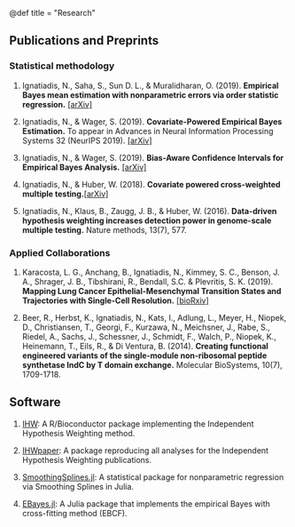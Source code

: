 @def title = "Research"


## Publications and Preprints

### Statistical methodology
1) Ignatiadis, N., Saha, S., Sun D. L., & Muralidharan, O. (2019).  **Empirical Bayes mean estimation with nonparametric errors via order statistic regression.** [[arXiv]](https://arxiv.org/abs/1911.05970)

2) Ignatiadis, N., & Wager, S. (2019). **Covariate-Powered Empirical Bayes Estimation.** To appear in Advances in Neural Information Processing Systems 32 (NeurIPS 2019). [[arXiv]](https://arxiv.org/abs/1906.01611)

3) Ignatiadis, N., & Wager, S. (2019). **Bias-Aware Confidence Intervals for Empirical Bayes Analysis.** [[arXiv]](https://arxiv.org/abs/1902.02774)

4) Ignatiadis, N., & Huber, W. (2018). **Covariate powered cross-weighted multiple testing.**[[arXiv]](https://arxiv.org/abs/1701.05179)

5) Ignatiadis, N., Klaus, B., Zaugg, J. B., & Huber, W. (2016). **Data-driven hypothesis weighting increases detection power in genome-scale multiple testing.** Nature methods, 13(7), 577.

### Applied Collaborations

1) Karacosta, L. G., Anchang, B., Ignatiadis, N., Kimmey, S. C., Benson, J. A., Shrager, J. B., Tibshirani, R., Bendall, S.C. & Plevritis, S. K. (2019). **Mapping Lung Cancer Epithelial-Mesenchymal Transition States and Trajectories with Single-Cell Resolution.** [[bioRxiv]](https://www.biorxiv.org/content/10.1101/570341v1)

2) Beer, R., Herbst, K., Ignatiadis, N., Kats, I., Adlung, L., Meyer, H., Niopek, D., Christiansen, T., Georgi, F., Kurzawa, N., Meichsner, J., Rabe, S., Riedel, A., Sachs, J., Schessner, J., Schmidt, F., Walch, P., Niopek, K.,  Heinemann, T., Eils, R., & Di Ventura, B. (2014). **Creating functional engineered variants of the single-module non-ribosomal peptide synthetase IndC by T domain exchange.** Molecular BioSystems, 10(7), 1709-1718.

## Software

1) [IHW](http://bioconductor.org/packages/IHW): A R/Bioconductor package implementing the Independent Hypothesis Weighting method.

2) [IHWpaper](http://bioconductor.org/packages/devel/data/experiment/html/IHWpaper.html): A package reproducing all analyses for the Independent Hypothesis Weighting publications.

3) [SmoothingSplines.jl](https://github.com/nignatiadis/SmoothingSplines.jl): A statistical package for nonparametric regression via Smoothing Splines in Julia.

4) [EBayes.jl](https://github.com/nignatiadis/EBayes.jl): A Julia package that implements the empirical Bayes with cross-fitting method (EBCF).